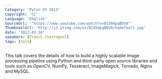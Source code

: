 ```yaml
---
Category: 'PyCon US 2013'
Copyright: 'CC'
Language: 'English'
SourceUrl: '"https://www.youtube.com/watch?v=B1d9dpqBDVA"'
ThumbnailUrl: 'http://i3.ytimg.com/vi/B1d9dpqBDVA/hqdefault.jpg'
date: '2013-03-16'
speakers: [Franck Chastagnol]
tags: [talk]
---
```

This talk covers the details of how to build a highly scalable image processing pipeline using Python and third-party open source libraries and tools such as OpenCV, NumPy, Tesseract, ImageMagick, Tornado, Nginx and MySQL.